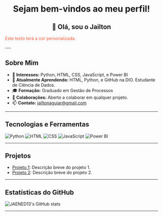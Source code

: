 <!--cabeçalho-->

<h1 align="center">Sejam bem-vindos ao meu perfil!</h1>

<h2 align="center">👋 Olá, sou o Jailton</h2>
<!-- Adicione este estilo dentro da tag <style> para definir a cor do texto -->
<style>
  .custom-color {
    color: #ff5733; /* Substitua pelo código da cor desejada */
  }
</style>

<!-- Use a classe custom-color para aplicar a cor ao texto -->
<p class="custom-color">Este texto terá a cor personalizada.</p>
---

## Sobre Mim

- 👀 **Interesses:** Python, HTML, CSS, JavaScript, e Power BI
- 🌱 **Atualmente Aprendendo:** HTML, Python, e GitHub na DIO. Estudante de Ciência de Dados.
- 🎓 **Formação:** Graduado em Gestão de Processos
- 💞️ **Colaborações:** Aberto a colaborar em qualquer projeto.
- 📫 **Contato:** jailtonaguiar@gmail.com

---

## Tecnologias e Ferramentas

![Python](https://img.shields.io/badge/Python-3776AB?style=for-the-badge&logo=python&logoColor=white)
![HTML](https://img.shields.io/badge/HTML-E34F26?style=for-the-badge&logo=html5&logoColor=white)
![CSS](https://img.shields.io/badge/CSS-1572B6?style=for-the-badge&logo=css3&logoColor=white)
![JavaScript](https://img.shields.io/badge/JavaScript-F7DF1E?style=for-the-badge&logo=javascript&logoColor=black)
![Power BI](https://img.shields.io/badge/Power%20BI-F2C811?style=for-the-badge&logo=power-bi&logoColor=black)

---

## Projetos

- [Projeto 1](https://github.com/JAENED13/projeto1): Descrição breve do projeto 1.
- [Projeto 2](https://github.com/JAENED13/projeto2): Descrição breve do projeto 2.

---

## Estatísticas do GitHub

![JAENED13's GitHub stats](https://github-readme-stats.vercel.app/api?username=JAENED13&show_icons=true&theme=radical)

---

